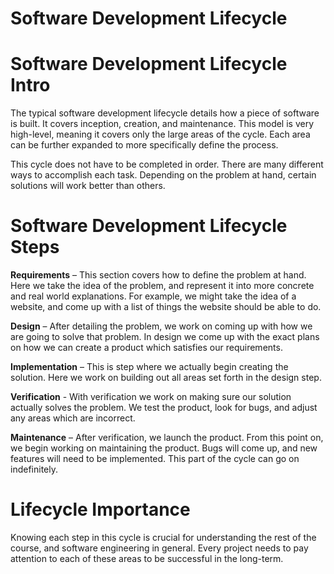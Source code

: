 # Software Development Lifecycle

# **Software Development Lifecycle Intro**

The typical software development lifecycle details how a piece of software is built. It covers inception, creation, and maintenance. This model is very high-level, meaning it covers only the large areas of the cycle. Each area can be further expanded to more specifically define the process.

This cycle does not have to be completed in order. There are many different ways to accomplish each task. Depending on the problem at hand, certain solutions will work better than others.

# **Software Development Lifecycle Steps**

**Requirements** – This section covers how to define the problem at hand. Here we take the idea of the problem, and represent it into more concrete and real world explanations. For example, we might take the idea of a website, and come up with a list of things the website should be able to do.

**Design** – After detailing the problem, we work on coming up with how we are going to solve that problem. In design we come up with the exact plans on how we can create a product which satisfies our requirements.

**Implementation** – This is step where we actually begin creating the solution. Here we work on building out all areas set forth in the design step.

**Verification** - With verification we work on making sure our solution actually solves the problem. We test the product, look for bugs, and adjust any areas which are incorrect.

**Maintenance** – After verification, we launch the product. From this point on, we begin working on maintaining the product. Bugs will come up, and new features will need to be implemented. This part of the cycle can go on indefinitely.

# **Lifecycle Importance**

Knowing each step in this cycle is crucial for understanding the rest of the course, and software engineering in general. Every project needs to pay attention to each of these areas to be successful in the long-term.